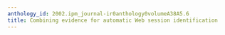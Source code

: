 ```yaml
---
anthology_id: 2002.ipm_journal-ir0anthology0volumeA38A5.6
title: Combining evidence for automatic Web session identification
---
```


